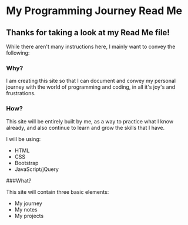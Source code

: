 # My Programming Journey Read Me

## Thanks for taking a look at my Read Me file!

While there aren't many instructions here, I mainly want to convey the following:

### Why?

I am creating this site so that I can document and convey my personal journey with the world of programming and coding, in all it's joy's and frustrations.

### How?

This site will be entirely built by me, as a way to practice what I know already, and also continue to learn and grow the skills that I have.

I will be using:

* HTML
* CSS
* Bootstrap
* JavaScript/jQuery

###What?

This site will contain three basic elements:

* My journey
* My notes
* My projects
